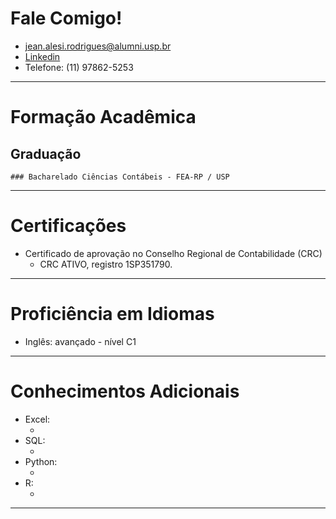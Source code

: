 # Fale Comigo!  
  - jean.alesi.rodrigues@alumni.usp.br
  - [Linkedin](teste.md)
  - Telefone: (11) 97862-5253
***

# Formação Acadêmica

  ## Graduação
    ### Bacharelado Ciências Contábeis - FEA-RP / USP
***
# Certificações
 - Certificado de aprovação no Conselho Regional de Contabilidade (CRC)
     - CRC ATIVO, registro 1SP351790.

***
# Proficiência em Idiomas

  - Inglês: avançado - nível C1

***
# Conhecimentos Adicionais
  - Excel:
      - []()   
  - SQL:
      - []()   
  - Python:
      - []()   
  - R:
      - []()   
***
